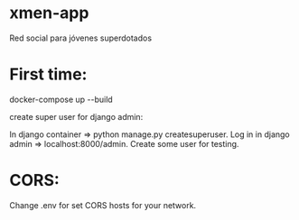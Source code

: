 # xmen-app
Red social para jóvenes superdotados

# First time:
docker-compose up --build

create super user for django admin: 

In django container => python manage.py createsuperuser.
Log in in django admin => localhost:8000/admin.
Create some user for testing.

# CORS:
Change .env for set CORS hosts for your network.
